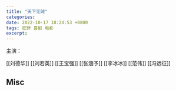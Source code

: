 ```yaml
---
title: "天下无贼"
categories: 
date: 2022-10-17 18:24:53 +0800
tags: 犯罪 喜剧 电影
excerpt: 
---
```


主演：

[[刘德华]]
[[刘若英]]
[[王宝强]]
[[张涵予]]
[[李冰冰]]
[[范伟]]
[[冯远征]]



## Misc




